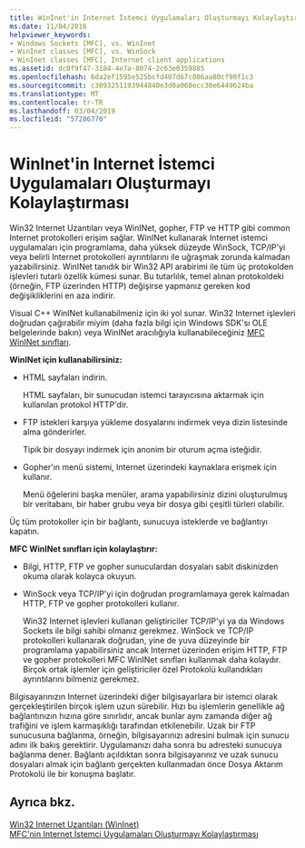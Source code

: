 ```yaml
---
title: WinInet'in Internet İstemci Uygulamaları Oluşturmayı Kolaylaştırması
ms.date: 11/04/2016
helpviewer_keywords:
- Windows Sockets [MFC], vs. WinInet
- WinInet classes [MFC], vs. WinSock
- WinInet classes [MFC], Internet client applications
ms.assetid: dc0f9f47-3184-4e7a-8074-2c63e0359885
ms.openlocfilehash: 6da2ef1595e525bcfd407d67c806aa80cf90f1c3
ms.sourcegitcommit: c3093251193944840e3d0a068ecc30e6449624ba
ms.translationtype: MT
ms.contentlocale: tr-TR
ms.lasthandoff: 03/04/2019
ms.locfileid: "57286770"
---
```

# <a name="how-wininet-makes-it-easier-to-create-internet-client-applications"></a>WinInet'in Internet İstemci Uygulamaları Oluşturmayı Kolaylaştırması

Win32 Internet Uzantıları veya WinINet, gopher, FTP ve HTTP gibi common Internet protokolleri erişim sağlar. WinINet kullanarak Internet istemci uygulamaları için programlama, daha yüksek düzeyde WinSock, TCP/IP'yi veya belirli Internet protokolleri ayrıntılarını ile uğraşmak zorunda kalmadan yazabilirsiniz. WinINet tanıdık bir Win32 API arabirimi ile tüm üç protokolden işlevleri tutarlı özellik kümesi sunar. Bu tutarlılık, temel alınan protokoldeki (örneğin, FTP üzerinden HTTP) değişirse yapmanız gereken kod değişikliklerini en aza indirir.

Visual C++ WinINet kullanabilmeniz için iki yol sunar. Win32 Internet işlevleri doğrudan çağırabilir miyim (daha fazla bilgi için Windows SDK'sı OLE belgelerinde bakın) veya WinINet aracılığıyla kullanabileceğiniz [MFC WinINet sınıfları](../mfc/mfc-classes-for-creating-internet-client-applications.md).

**WinINet için kullanabilirsiniz:**

- HTML sayfaları indirin.

   HTML sayfaları, bir sunucudan istemci tarayıcısına aktarmak için kullanılan protokol HTTP'dir.

- FTP istekleri karşıya yükleme dosyalarını indirmek veya dizin listesinde alma gönderirler.

   Tipik bir dosyayı indirmek için anonim bir oturum açma isteğidir.

- Gopher'ın menü sistemi, Internet üzerindeki kaynaklara erişmek için kullanır.

   Menü öğelerini başka menüler, arama yapabilirsiniz dizini oluşturulmuş bir veritabanı, bir haber grubu veya bir dosya gibi çeşitli türleri olabilir.

Üç tüm protokoller için bir bağlantı, sunucuya isteklerde ve bağlantıyı kapatın.

**MFC WinINet sınıfları için kolaylaştırır:**

- Bilgi, HTTP, FTP ve gopher sunuculardan dosyaları sabit diskinizden okuma olarak kolayca okuyun.

- WinSock veya TCP/IP'yi için doğrudan programlamaya gerek kalmadan HTTP, FTP ve gopher protokolleri kullanır.

   Win32 Internet işlevleri kullanan geliştiriciler TCP/IP'yi ya da Windows Sockets ile bilgi sahibi olmanız gerekmez. WinSock ve TCP/IP protokolleri kullanarak doğrudan, yine de yuva düzeyinde bir programlama yapabilirsiniz ancak Internet üzerinden erişim HTTP, FTP ve gopher protokolleri MFC WinINet sınıfları kullanmak daha kolaydır. Birçok ortak işlemler için geliştiriciler özel Protokolü kullandıkları ayrıntılarını bilmeniz gerekmez.

Bilgisayarınızın Internet üzerindeki diğer bilgisayarlara bir istemci olarak gerçekleştirilen birçok işlem uzun sürebilir. Hızı bu işlemlerin genellikle ağ bağlantınızın hızına göre sınırlıdır, ancak bunlar aynı zamanda diğer ağ trafiğini ve işlem karmaşıklığı tarafından etkilenebilir. Uzak bir FTP sunucusuna bağlanma, örneğin, bilgisayarınızı adresini bulmak için sunucu adını ilk bakış gerektirir. Uygulamanızı daha sonra bu adresteki sunucuya bağlanma dener. Bağlantı açıldıktan sonra bilgisayarınız ve uzak sunucu dosyaları almak için bağlantı gerçekten kullanmadan önce Dosya Aktarım Protokolü ile bir konuşma başlatır.

## <a name="see-also"></a>Ayrıca bkz.

[Win32 Internet Uzantıları (WinInet)](../mfc/win32-internet-extensions-wininet.md)<br/>
[MFC'nin Internet İstemci Uygulamaları Oluşturmayı Kolaylaştırması](../mfc/how-mfc-makes-it-easier-to-create-internet-client-applications.md)
